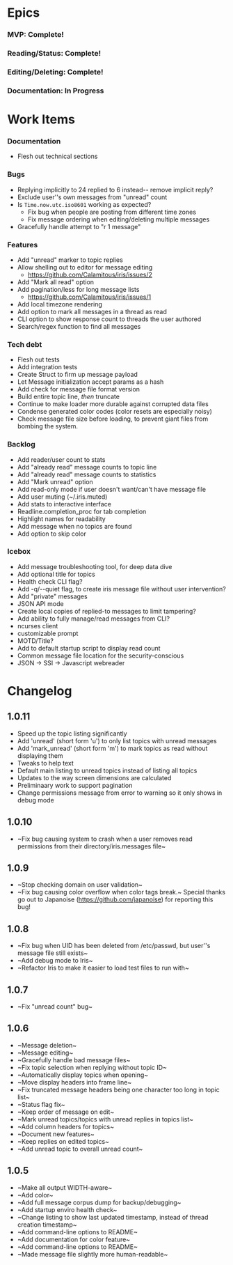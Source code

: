 # Epics
### MVP: Complete!
### Reading/Status: Complete!
### Editing/Deleting: Complete!
### Documentation: In Progress

# Work Items

### Documentation
* Flesh out technical sections

### Bugs
* Replying implicitly to 24 replied to 6 instead-- remove implicit reply?
* Exclude user''s own messages from "unread" count
* Is `Time.now.utc.iso8601` working as expected?
  * Fix bug when people are posting from different time zones
  * Fix message ordering when editing/deleting multiple messages
* Gracefully handle attempt to "r 1 message"

### Features
* Add "unread" marker to topic replies
* Allow shelling out to editor for message editing
  * https://github.com/Calamitous/iris/issues/2
* Add "Mark all read" option
* Add pagination/less for long message lists
  * https://github.com/Calamitous/iris/issues/1
* Add local timezone rendering
* Add option to mark all messages in a thread as read
* CLI option to show response count to threads the user authored
* Search/regex function to find all messages

### Tech debt
* Flesh out tests
* Add integration tests
* Create Struct to firm up message payload
* Let Message initialization accept params as a hash
* Add check for message file format version
* Build entire topic line, _then_ truncate
* Continue to make loader more durable against corrupted data files
* Condense generated color codes (color resets are especially noisy)
* Check message file size before loading, to prevent giant files from bombing the system.

### Backlog
* Add reader/user count to stats
* Add "already read" message counts to topic line
* Add "already read" message counts to statistics
* Add "Mark unread" option
* Add read-only mode if user doesn't want/can't have message file
* Add user muting (~/.iris.muted)
* Add stats to interactive interface
* Readline.completion_proc for tab completion
* Highlight names for readability
* Add message when no topics are found
* Add option to skip color

### Icebox
* Add message troubleshooting tool, for deep data dive
* Add optional title for topics
* Health check CLI flag?
* Add -q/--quiet flag, to create iris message file without user intervention?
* Add "private" messages
* JSON API mode
* Create local copies of replied-to messages to limit tampering?
* Add ability to fully manage/read messages from CLI?
* ncurses client
* customizable prompt
* MOTD/Title?
* Add to default startup script to display read count
* Common message file location for the security-conscious
* JSON -> SSI -> Javascript webreader

# Changelog

## 1.0.11
* Speed up the topic listing significantly
* Add 'unread' (short form 'u') to only list topics with unread messages
* Add 'mark_unread' (short form 'm') to mark topics as read without displaying them
* Tweaks to help text
* Default main listing to unread topics instead of listing all topics
* Updates to the way screen dimensions are calculated
* Preliminaary work to support pagination
* Change permissions message from error to warning so it only shows in debug mode

## 1.0.10
* ~Fix bug causing system to crash when a user removes read permissions from their directory/iris.messages file~

## 1.0.9
* ~Stop checking domain on user validation~
* ~Fix bug causing color overflow when color tags break.~  Special thanks go out to Japanoise (https://github.com/japanoise) for reporting this bug!

## 1.0.8
* ~Fix bug when UID has been deleted from /etc/passwd, but user''s message file still exists~
* ~Add debug mode to Iris~
* ~Refactor Iris to make it easier to load test files to run with~

## 1.0.7
* ~Fix "unread count" bug~

## 1.0.6
* ~Message deletion~
* ~Message editing~
* ~Gracefully handle bad message files~
* ~Fix topic selection when replying without topic ID~
* ~Automatically display topics when opening~
* ~Move display headers into frame line~
* ~Fix truncated message headers being one character too long in topic list~
* ~Status flag fix~
* ~Keep order of message on edit~
* ~Mark unread topics/topics with unread replies in topics list~
* ~Add column headers for topics~
* ~Document new features~
* ~Keep replies on edited topics~
* ~Add unread topic to overall unread count~

## 1.0.5
* ~Make all output WIDTH-aware~
* ~Add color~
* ~Add full message corpus dump for backup/debugging~
* ~Add startup enviro health check~
* ~Change listing to show last updated timestamp, instead of thread creation timestamp~
* ~Add command-line options to README~
* ~Add documentation for color feature~
* ~Add command-line options to README~
* ~Made message file slightly more human-readable~
